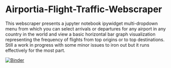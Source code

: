 # Airportia-Flight-Traffic-Webscraper
This webscraper presents a jupyter notebook ipywidget multi-dropdown menu from which you can select arrivals or departures for any airport in any country in the world and view a basic horizontal bar graph visualization representing the frequency of flights from top origins or to top destinations. Still a work in progress with some minor issues to iron out but it runs effectively for the most part. 

[![Binder](https://mybinder.org/badge_logo.svg)](https://mybinder.org/v2/gh/bigarnold/Airportia-Flight-Traffic-Webscraper/HEAD?labpath=Airportia%20Flight%20Traffic%20Webscraper.ipynb)




